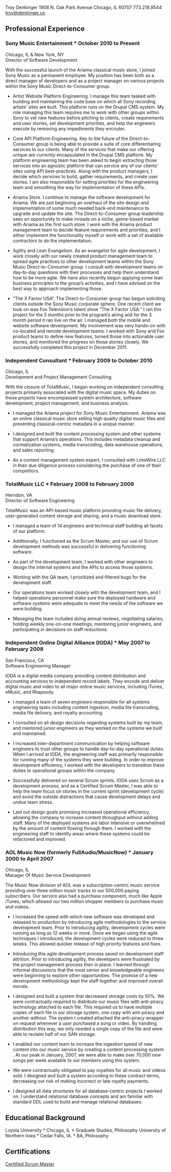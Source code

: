 ﻿Troy Denkinger
1908 N. Oak Park Avenue
Chicago, IL 60707
773.218.9544
troy@denkinger.us

## Professional Experience

### Sony Music Entertainment * October 2010 to Present  
Chicago, IL & New York, NY  
Director of Software Development

With the successful launch of the Ariama classical music store, I joined Sony Music as a permanent employee.  My position has been both as a direct manager of developers and as a project manager on various projects within the Sony Music Direct-to-Consumer group.

* Artist Website Platform Engineering.  I manage this team tasked with building and maintaining the code base on which all Sony recording artists’ sites are built.  This platform runs on the Drupal CMS system.  My role managing this team requires me to work with other groups within Sony to vet new features before pitching to clients, create requirements and user stories, set development priorities, and help the engineers execute by removing any impediments they encouter.

* Core API Platform Engineering. Key to the future of the Direct-to-Consumer group is being able to provide a suite of core differentiating services to our clients.  Many of the services that make our offering unique are currently encapsulated in the Drupal CMS platform. My platform engineering team has been asked to begin extracting those services into an agnostic platform that can service any of our clients’ sites using API best-practices.  Along with the product managers, I decide which services to build, gather requirements, and create user stories.  I am also responsible for setting priorities for the engineering team and smoothing the way for implementation of these APIs.

* Ariama Store.  I continue to manage the software development for Ariama.  We are just beginning an overhaul of the site design and implementation of some much needed back-end maintenance to upgrade and update the site.  The Direct-to-Consumer group leadership sees an opportunity to make inroads on a niche, genre-based market with Ariama as the first such store. I work with the Ariama product management team to decide feature requirements and priorities, and I either implement the functionality myself or work with a set of available contractors to do the implementation.

* Agility and Lean Evangelism. As an evangelist for agile development, I work closely with our newly created product management team to spread agile practices to other development teams within the Sony Music Direct-to-Consumer group.  I consult with development teams on day-to-day questions with their processes and help them understand how to be more agile.  We have also recently begun applying some lean business principles to the group’s activities, and I have advised on the best way to approach implementing those.

* “The X Factor USA”.  The Direct-to-Consumer group has begun soliciting clients outside the Sony Music corporate sphere.  One recent client we took on was Fox Television’s talent show “The X Factor USA.”  I ran this project for the 5 months prior to the program’s airing and for the 3 month period it ran live on the air.  I managed both the mobile and website software development.  My involvement was very hands-on with co-located and remote development teams.  I worked with Sony and Fox product teams to define new features, turned those into actionable user stories, and monitored the progress on those stories closely.  We successfully completed this project in December 2011.

### Independent Consultant * February 2009 to October 2010
Chicago, IL  
Development and Project Management Consulting

With the closure of TotalMusic, I began working on independent consulting projects primarily associated with the digital music space.  My duties on these projects have encompassed system architecture, software development, project management, and business analysis.

* I managed the Ariama project for Sony Music Entertainment.  Ariama was an online classical music store selling high quality digital music files and presenting classical-centric metadata in a unique manner.

* I designed and built the content processing system and other systems that support Ariama’s operations.  This includes metadata cleanup and normalization systems, media transcoding, data warehouse operations, and sales reporting.

* As a content management system expert, I consulted with LimeWire LLC in their due diligence process considering the purchase of one of their competitors.


### TotalMusic LLC * February 2008 to February 2009
Herndon, VA  
Director of Software Engineering


TotalMusic was an API-based music platform providing music file delivery, user-generated content storage and sharing, and a music download store.

* I managed a team of 14 engineers and technical staff building all facets of our platform.

* Additionally, I functioned as the Scrum Master, and our use of Scrum development methods was successful in delivering functioning software.

* As part of the development team, I worked with other engineers to design the internal systems and the APIs to access those systems.

* Working with the QA team, I prioritized and filtered bugs for the development staff.

* Our operations team worked closely with the development team, and I helped operations personnel make sure the deployed hardware and software systems were adequate to meet the needs of the software we were building.

* Managing the team included doing annual reviews, negotiating salaries, holding weekly one-on-one meetings, mentoring junior engineers, and participating in decisions on staff reductions.

### Independent Online Digital Alliance (IODA) * May 2007 to February 2008
San Francisco, CA  
Software Engineering Manager

IODA is a digital media company providing content distribution and accounting services to independent record labels.  They encode and deliver digital music and video to all major online music services, including iTunes, eMusic, and Rhapsody.

* I managed a team of seven engineers responsible for all systems engineering tasks including content ingestion, media file transcoding, media file delivery, and royalty accounting.

* I consulted on all design decisions regarding systems built by my team, and mentored junior engineers as they worked on the systems we built and maintained.

* I increased inter-department communication by helping software engineers to trust other groups to handle day-to-day operational duties.  When I arrived at IODA, the engineering staff was primarily responsible for running many of the systems they were building.  In order to improve development efficiency, I worked with the developers to transition these duties to operational groups within the company.

* Successfully delivered on several Scrum sprints.  IODA uses Scrum as a development process, and as a Certified Scrum Master, I was able to help the team focus on stories in the current sprint (development cycle) and avoid the outside distractions that cause development delays and undue team stress.

* Laid out design goals promising increased operational efficiency, allowing the company to increase content throughput without adding staff.  Many of the deployed systems are labor intensive or overwhelmed by the amount of content flowing through them.  I worked with the engineering staff to identify areas where these systems could be refactored and improved.

### AOL Music Now (formerly FullAudio/MusicNow) * January 2000 to April 2007
Chicago, IL  
Manager Of Music Service Development

The Music Now division of AOL was a subscription-centric music service providing over three million music tracks to our  500,000 paying subscribers.  Our service also had a purchase component, much like Apple iTunes, which allowed our two million shopper members to purchase music and videos.

* I increased the speed with which new software was developed and released to production by introducing agile methodologies to the service development team.  Prior to introducing agility, development cycles were running as long as 12 weeks or more.  Once we began using the agile techniques I introduced, the development cycles were reduced to three weeks.  This allowed quicker release of high priority features and fixes.

* Introducing this agile development process saved on development staff attrition.  Prior to introducing agility, the developers were frustrated by the project management process then in place.  I learned through informal discussions that the most senior and knowledgeable engineers were beginning to explore other opportunities.  The promise of a new development methodology kept the staff together and improved overall morale.

* I designed and built a system that decreased storage costs by 50%.  We were contractually required to distribute our music files with anti-piracy technology attached to each file.  This required us to have multiple copies of each file in our storage system, one copy with anti-piracy and another without.  The system I created attached the anti-piracy wrapper on request whenever a user purchased a song or video.  By handling distribution this way, we only needed a single copy of the file and were able to reclaim half of our SAN storage.

* I enabled our content team to increase the ingestion speed of new content into our music service by creating a content processing system .  At our peak in January, 2007, we were able to make over 70,000 new songs per week available to our members using this system.

* We were contractually obligated to pay royalties for all music and videos sold.  I designed and built a system according to these contract terms, decreasing our risk of making incorrect or late royalty payments.

* I designed all data structures for all database-centric projects I worked on.  I understand relational database concepts and am familiar with standard DDL used to build and manage relational databases.

## Educational Background

Loyola University * Chicago, IL * Graduate Studies, Philosophy
University of Northern Iowa * Cedar Falls, IA.  * BA, Philosophy

## Certifications

[Certified Scrum Master](http://www.scrumalliance.org/profiles/14331-troy-denkinger)

